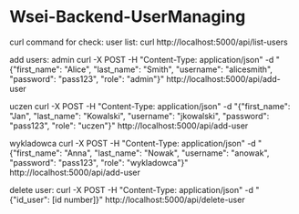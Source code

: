 # Wsei-Backend-UserManaging

curl command for check:
user list:
curl http://localhost:5000/api/list-users

add users:
admin
curl -X POST -H "Content-Type: application/json" -d "{\"first_name\": \"Alice\", \"last_name\": \"Smith\", \"username\": \"alicesmith\", \"password\": \"pass123\", \"role\": \"admin\"}" http://localhost:5000/api/add-user

uczen
curl -X POST -H "Content-Type: application/json" -d "{\"first_name\": \"Jan\", \"last_name\": \"Kowalski\", \"username\": \"jkowalski\", \"password\": \"pass123\", \"role\": \"uczen\"}" http://localhost:5000/api/add-user

wykladowca
curl -X POST -H "Content-Type: application/json" -d "{\"first_name\": \"Anna\", \"last_name\": \"Nowak\", \"username\": \"anowak\", \"password\": \"pass123\", \"role\": \"wykladowca\"}" http://localhost:5000/api/add-user

delete user:
curl -X POST -H "Content-Type: application/json" -d "{\"id_user\": [id number]}" http://localhost:5000/api/delete-user

